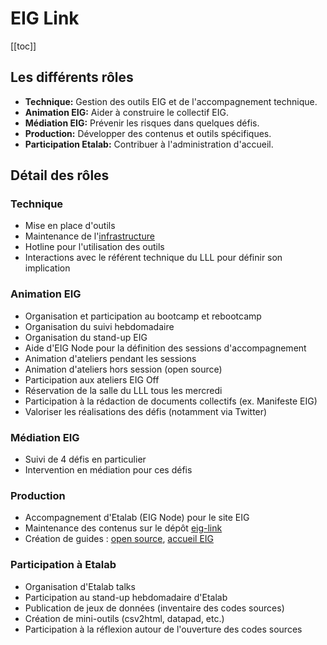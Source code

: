 # EIG Link

[[toc]]

## Les différents rôles

-   **Technique:** Gestion des outils EIG et de l'accompagnement technique.
-   **Animation EIG:** Aider à construire le collectif EIG.
-   **Médiation EIG:** Prévenir les risques dans quelques défis.
-   **Production:** Développer des contenus et outils spécifiques.
-   **Participation Etalab:** Contribuer à l'administration d'accueil.


## Détail des rôles


### Technique

-   Mise en place d'outils
-   Maintenance de l'[infrastructure](infrastructure.md)
-   Hotline pour l'utilisation des outils
-   Interactions avec le référent technique du LLL pour définir son
    implication


### Animation EIG

-   Organisation et participation au bootcamp et rebootcamp
-   Organisation du suivi hebdomadaire
-   Organisation du stand-up EIG
-   Aide d'EIG Node pour la définition des sessions d'accompagnement
-   Animation d'ateliers pendant les sessions
-   Animation d'ateliers hors session (open source)
-   Participation aux ateliers EIG Off
-   Réservation de la salle du LLL tous les mercredi
-   Participation à la rédaction de documents collectifs (ex. Manifeste EIG)
-   Valoriser les réalisations des défis (notamment via Twitter)


### Médiation EIG

-   Suivi de 4 défis en particulier
-   Intervention en médiation pour ces défis


### Production

-   Accompagnement d'Etalab (EIG Node) pour le site EIG
-   Maintenance des contenus sur le dépôt [eig-link](https://github.com/entrepreneur-interet-general/eig-link/)
-   Création de guides : [open source](opensource.md), [accueil EIG](accueil-eig.md)


### Participation à Etalab

-   Organisation d'Etalab talks
-   Participation au stand-up hebdomadaire d'Etalab
-   Publication de jeux de données (inventaire des codes sources)
-   Création de mini-outils (csv2html, datapad, etc.)
-   Participation à la réflexion autour de l'ouverture des codes sources

